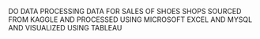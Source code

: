 DO DATA PROCESSING DATA FOR SALES OF SHOES SHOPS SOURCED FROM KAGGLE AND PROCESSED USING MICROSOFT EXCEL AND MYSQL AND VISUALIZED USING TABLEAU

